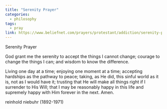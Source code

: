 ```yaml
---
title: "Serenity Prayer"
categories:
  - philosophy
tags:
  - pray
link: https://www.beliefnet.com/prayers/protestant/addiction/serenity-prayer.aspx
---
```


Serenity Prayer

God grant me the serenity
to accept the things I cannot change; 
courage to change the things I can; 
and wisdom to know the difference.

Living one day at a time; 
enjoying one moment at a time; 
accepting hardships as the pathway to peace; 
taking, as He did, this sinful world
as it is, not as I would have it; 
trusting that He will make all things right
if I surrender to His Will; 
that I may be reasonably happy in this life
and supremely happy with Him
forever in the next. 
Amen.

reinhold niebuhr (1892-1971)
